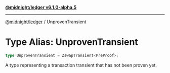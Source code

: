 [**@midnight/ledger v6.1.0-alpha.5**](../README.md)

***

[@midnight/ledger](../globals.md) / UnprovenTransient

# Type Alias: UnprovenTransient

```ts
type UnprovenTransient = ZswapTransient<PreProof>;
```

A type representing a transaction transient that has not been proven yet.
